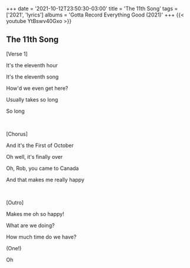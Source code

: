 +++
date = '2021-10-12T23:50:30-03:00'
title = 'The 11th Song'
tags = ['2021', 'lyrics']
albums = 'Gotta Record Everything Good (2021)'
+++
{{< youtube YtBswv40Gxo >}}

## The 11th Song

[Verse 1]

It's the eleventh hour

It's the eleventh song

How'd we even get here?

Usually takes so long

So long

&nbsp;

[Chorus]

And it's the First of October

Oh well, it's finally over

Oh, Rob, you came to Canada

And that makes me really happy

&nbsp;

[Outro]

Makes me oh so happy!

What are we doing?

How much time do we have?

(One!)

Oh